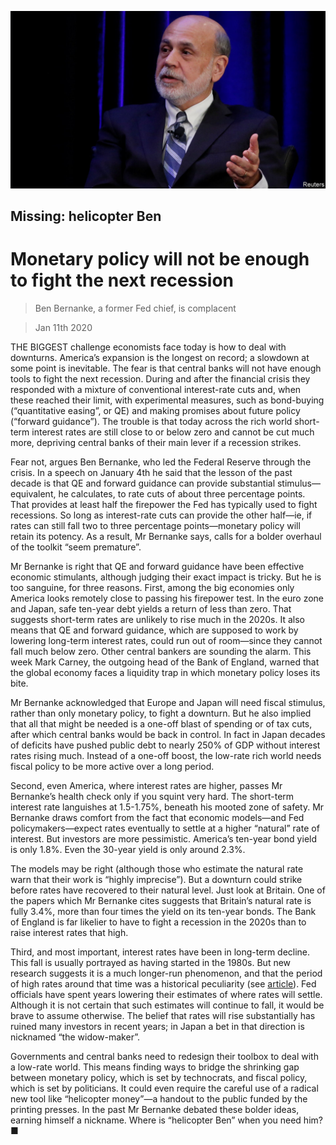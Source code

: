 ![](./images/20200111_LDP501.jpg)

## Missing: helicopter Ben

# Monetary policy will not be enough to fight the next recession

> Ben Bernanke, a former Fed chief, is complacent

> Jan 11th 2020

THE BIGGEST challenge economists face today is how to deal with downturns. America’s expansion is the longest on record; a slowdown at some point is inevitable. The fear is that central banks will not have enough tools to fight the next recession. During and after the financial crisis they responded with a mixture of conventional interest-rate cuts and, when these reached their limit, with experimental measures, such as bond-buying (“quantitative easing”, or QE) and making promises about future policy (“forward guidance”). The trouble is that today across the rich world short-term interest rates are still close to or below zero and cannot be cut much more, depriving central banks of their main lever if a recession strikes.

Fear not, argues Ben Bernanke, who led the Federal Reserve through the crisis. In a speech on January 4th he said that the lesson of the past decade is that QE and forward guidance can provide substantial stimulus—equivalent, he calculates, to rate cuts of about three percentage points. That provides at least half the firepower the Fed has typically used to fight recessions. So long as interest-rate cuts can provide the other half—ie, if rates can still fall two to three percentage points—monetary policy will retain its potency. As a result, Mr Bernanke says, calls for a bolder overhaul of the toolkit “seem premature”.

Mr Bernanke is right that QE and forward guidance have been effective economic stimulants, although judging their exact impact is tricky. But he is too sanguine, for three reasons. First, among the big economies only America looks remotely close to passing his firepower test. In the euro zone and Japan, safe ten-year debt yields a return of less than zero. That suggests short-term rates are unlikely to rise much in the 2020s. It also means that QE and forward guidance, which are supposed to work by lowering long-term interest rates, could run out of room—since they cannot fall much below zero. Other central bankers are sounding the alarm. This week Mark Carney, the outgoing head of the Bank of England, warned that the global economy faces a liquidity trap in which monetary policy loses its bite.

Mr Bernanke acknowledged that Europe and Japan will need fiscal stimulus, rather than only monetary policy, to fight a downturn. But he also implied that all that might be needed is a one-off blast of spending or of tax cuts, after which central banks would be back in control. In fact in Japan decades of deficits have pushed public debt to nearly 250% of GDP without interest rates rising much. Instead of a one-off boost, the low-rate rich world needs fiscal policy to be more active over a long period.

Second, even America, where interest rates are higher, passes Mr Bernanke’s health check only if you squint very hard. The short-term interest rate languishes at 1.5-1.75%, beneath his mooted zone of safety. Mr Bernanke draws comfort from the fact that economic models—and Fed policymakers—expect rates eventually to settle at a higher “natural” rate of interest. But investors are more pessimistic. America’s ten-year bond yield is only 1.8%. Even the 30-year yield is only around 2.3%.

The models may be right (although those who estimate the natural rate warn that their work is “highly imprecise”). But a downturn could strike before rates have recovered to their natural level. Just look at Britain. One of the papers which Mr Bernanke cites suggests that Britain’s natural rate is fully 3.4%, more than four times the yield on its ten-year bonds. The Bank of England is far likelier to have to fight a recession in the 2020s than to raise interest rates that high.

Third, and most important, interest rates have been in long-term decline. This fall is usually portrayed as having started in the 1980s. But new research suggests it is a much longer-run phenomenon, and that the period of high rates around that time was a historical peculiarity (see [article](https://www.economist.com//finance-and-economics/2020/01/09/new-research-suggests-that-secular-stagnation-is-centuries-old)). Fed officials have spent years lowering their estimates of where rates will settle. Although it is not certain that such estimates will continue to fall, it would be brave to assume otherwise. The belief that rates will rise substantially has ruined many investors in recent years; in Japan a bet in that direction is nicknamed “the widow-maker”.

Governments and central banks need to redesign their toolbox to deal with a low-rate world. This means finding ways to bridge the shrinking gap between monetary policy, which is set by technocrats, and fiscal policy, which is set by politicians. It could even require the careful use of a radical new tool like “helicopter money”—a handout to the public funded by the printing presses. In the past Mr Bernanke debated these bolder ideas, earning himself a nickname. Where is “helicopter Ben” when you need him? ■